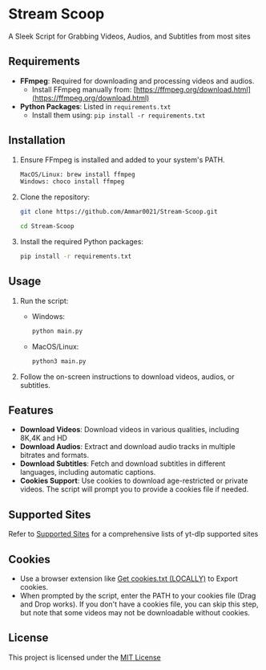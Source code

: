 # Stream Scoop

A Sleek Script for Grabbing Videos, Audios, and Subtitles from most sites

## Requirements

- **FFmpeg**: Required for downloading and processing videos and audios.
  - Install FFmpeg manually from: [https://ffmpeg.org/download.html](https://ffmpeg.org/download.html)
- **Python Packages**: Listed in `requirements.txt`
  - Install them using: `pip install -r requirements.txt`

## Installation

1. Ensure FFmpeg is installed and added to your system's PATH.
    ```sh
    MacOS/Linux: brew install ffmpeg 
    Windows: choco install ffmpeg

2. Clone the repository:
    ```sh
    git clone https://github.com/Ammar0021/Stream-Scoop.git
    ```
    ```sh
    cd Stream-Scoop
    ```

3. Install the required Python packages:
    ```sh
    pip install -r requirements.txt
    ```

## Usage

1. Run the script:
    - Windows:
      ```sh
      python main.py
      ```
    - MacOS/Linux:
      ```sh
      python3 main.py
      ```

2. Follow the on-screen instructions to download videos, audios, or subtitles.

## Features

- **Download Videos**: Download videos in various qualities, including 8K,4K and HD
- **Download Audios**: Extract and download audio tracks in multiple bitrates and formats.
- **Download Subtitles**:  Fetch and download subtitles in different languages, including automatic captions.
- **Cookies Support**: Use cookies to download age-restricted or private videos. The script will prompt you to provide a cookies file if needed.

## Supported Sites

Refer to [Supported Sites](supportedsites.md) for a comprehensive lists of yt-dlp supported sites 

## Cookies

- Use a browser extension like [Get cookies.txt (LOCALLY)](https://chromewebstore.google.com/detail/get-cookiestxt-locally/cclelndahbckbenkjhflpdbgdldlbecc) to Export cookies.
- When prompted by the script, enter the PATH to your cookies file (Drag and Drop works). If you don't have a cookies file, you can skip this step, but note that some videos may not be downloadable without cookies.

## License

This project is licensed under the [MIT License](LICENSE)
